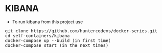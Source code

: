 # KIBANA

- To run kibana from this project use

<pre>
git clone https://github.com/huntercodexs/docker-series.git .
cd self-containers/kibana
docker-compose up --build (in first time)
docker-compose start (in the next times)
</pre>
